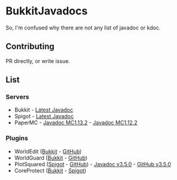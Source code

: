 # BukkitJavadocs
So, I'm confused why there are not any list of javadoc or kdoc.

## Contributing
PR directly, or write issue.

## List
### Servers
* Bukkit - [Latest Javadoc]()
* Spigot - [Latest Javadoc]()
* PaperMC - [Javadoc MC1.13.2](https://papermc.io/javadocs/1.13/overview-summary.html) - [Javadoc MC1.12.2](https://papermc.io/javadocs/1.12/overview-summary.html) 
### Plugins
* WorldEdit ([Bukkit](https://dev.bukkit.org/projects/worldedit) - [GitHub](https://github.com/EngineHub/WorldEdit))
* WorldGuard ([Bukkit](https://dev.bukkit.org/projects/worldguard) - [GitHub](https://github.com/EngineHub/WorldGuard))
* PlotSquared ([Spigot](https://www.spigotmc.org/resources/plotsquared.1177/) - [GitHub](https://github.com/IntellectualSites/PlotSquared/)) - [Javadoc v3.5.0](https://empcraft.com/plotsquared/doc/) - [GitHub v3.5.0](https://github.com/IntellectualSites/PlotSquared/releases/tag/v3.5.0)
* CoreProtect ([Bukkit](https://dev.bukkit.org/projects/coreprotect) - [Spigot](https://www.spigotmc.org/resources/coreprotect.8631/))
